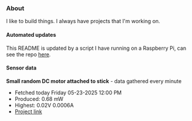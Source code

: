 ### About
I like to build things. I always have projects that I'm working on.

#### Automated updates
This README is updated by a script I have running on a Raspberry Pi, can see the repo [here](https://github.com/jdc-cunningham/raspi-git-repo-updater).

#### Sensor data


**Small random DC motor attached to stick** - data gathered every minute
- Fetched today Friday 05-23-2025 12:00 PM
- Produced: 0.68 mW
- Highest: 0.02V 0.0006A
- [Project link](https://github.com/jdc-cunningham/turbine-raspi)